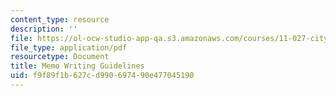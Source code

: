 ```yaml
---
content_type: resource
description: ''
file: https://ol-ocw-studio-app-qa.s3.amazonaws.com/courses/11-027-city-to-city-comparing-researching-and-writing-about-cities-new-orleans-spring-2011/f9f89f1b627cd990697490e477045190_MIT11_027S11_memo.pdf
file_type: application/pdf
resourcetype: Document
title: Memo Writing Guidelines
uid: f9f89f1b-627c-d990-6974-90e477045190
---
```

